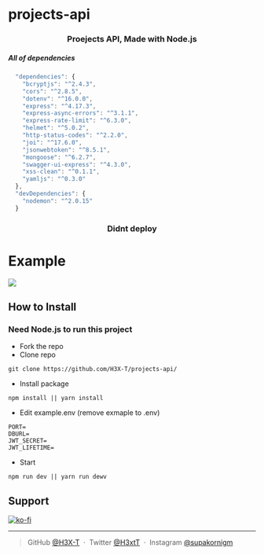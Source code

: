 # projects-api

<h3 align="center">Proejects API, Made with Node.js </h3>

<h5>All of dependencies</h5>

```js
  "dependencies": {
    "bcryptjs": "^2.4.3",
    "cors": "^2.8.5",
    "dotenv": "^16.0.0",
    "express": "^4.17.3",
    "express-async-errors": "^3.1.1",
    "express-rate-limit": "^6.3.0",
    "helmet": "^5.0.2",
    "http-status-codes": "^2.2.0",
    "joi": "^17.6.0",
    "jsonwebtoken": "^8.5.1",
    "mongoose": "^6.2.7",
    "swagger-ui-express": "^4.3.0",
    "xss-clean": "^0.1.1",
    "yamljs": "^0.3.0"
  },
  "devDependencies": {
    "nodemon": "^2.0.15"
  }
```

<h3 align="center">
 <a>Didnt deploy</a>
</h3>

# Example

![](https://cdn.discordapp.com/attachments/925063485556150292/955160003566792754/unknown.png)

## How to Install

### Need Node.js to run this project

- Fork the repo
- Clone repo

```
git clone https://github.com/H3X-T/projects-api/
```

- Install package

```
npm install || yarn install
```

- Edit example.env (remove exmaple to .env)

```
PORT=
DBURL=
JWT_SECRET=
JWT_LIFETIME=
```

- Start

```
npm run dev || yarn run dewv
```

## Support

[![ko-fi](https://ko-fi.com/img/githubbutton_sm.svg)](https://ko-fi.com/L4L6ARTNW)

---

> GitHub [@H3X-T](https://github.com/H3X-T) &nbsp;&middot;&nbsp;
> Twitter [@H3xtT](https://twitter.com/H3xtT) &nbsp;&middot;&nbsp;
> Instagram [@supakornigm](https://instagram.com/supakornigm)
